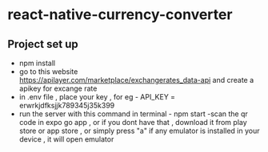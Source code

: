 # react-native-currency-converter

## Project set up

- npm install
- go to this website https://apilayer.com/marketplace/exchangerates_data-api and create a apikey for excange rate
- in .env file , place your key , for eg - API_KEY = erwrkjdfksjjk789345j35k399
- run the server with this command in terminal - npm start
 -scan the qr code in expo go app , or if you dont have that , download it from play store or app store , or simply press "a" if any emulator is installed in your device , it will open emulator
